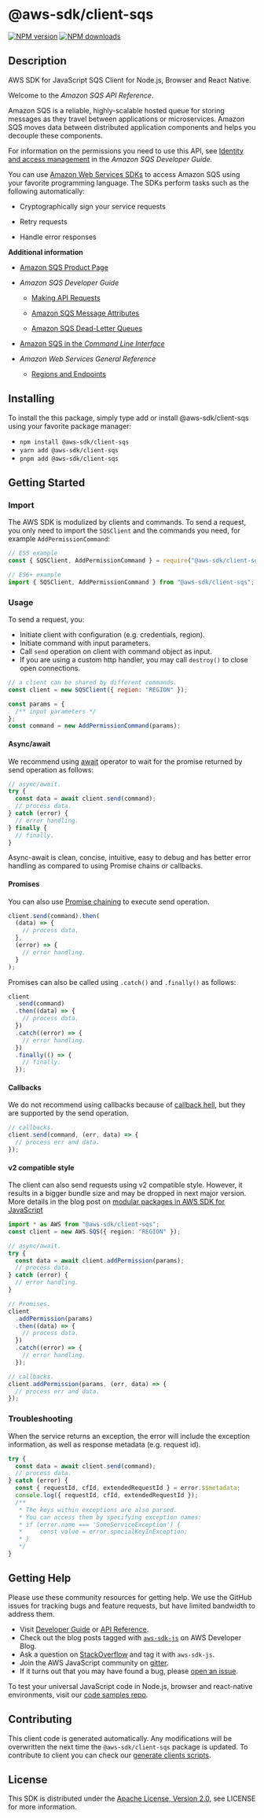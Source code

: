 <!-- generated file, do not edit directly -->

# @aws-sdk/client-sqs

[![NPM version](https://img.shields.io/npm/v/@aws-sdk/client-sqs/latest.svg)](https://www.npmjs.com/package/@aws-sdk/client-sqs)
[![NPM downloads](https://img.shields.io/npm/dm/@aws-sdk/client-sqs.svg)](https://www.npmjs.com/package/@aws-sdk/client-sqs)

## Description

AWS SDK for JavaScript SQS Client for Node.js, Browser and React Native.

<p>Welcome to the <i>Amazon SQS API Reference</i>.</p>
<p>Amazon SQS is a reliable, highly-scalable hosted queue for storing messages as they travel between applications or microservices. Amazon SQS moves data between distributed application components and helps you decouple these components.</p>
<p>For information on the permissions you need to use this API, see
<a href="https://docs.aws.amazon.com/AWSSimpleQueueService/latest/SQSDeveloperGuide/sqs-authentication-and-access-control.html">Identity and
access management</a> in the <i>Amazon SQS Developer Guide.</i>
</p>
<p>You can use <a href="http://aws.amazon.com/tools/#sdk">Amazon Web Services SDKs</a> to access Amazon SQS using your favorite programming language. The SDKs perform tasks such as the following automatically:</p>
<ul>
<li>
<p>Cryptographically sign your service requests</p>
</li>
<li>
<p>Retry requests</p>
</li>
<li>
<p>Handle error responses</p>
</li>
</ul>

<p>
<b>Additional information</b>
</p>
<ul>
<li>
<p>
<a href="http://aws.amazon.com/sqs/">Amazon SQS Product Page</a>
</p>
</li>
<li>
<p>
<i>Amazon SQS Developer Guide</i>
</p>
<ul>
<li>
<p>
<a href="https://docs.aws.amazon.com/AWSSimpleQueueService/latest/SQSDeveloperGuide/sqs-making-api-requests.html">Making API Requests</a>
</p>
</li>
<li>
<p>
<a href="https://docs.aws.amazon.com/AWSSimpleQueueService/latest/SQSDeveloperGuide/sqs-message-metadata.html#sqs-message-attributes">Amazon SQS Message Attributes</a>
</p>
</li>
<li>
<p>
<a href="https://docs.aws.amazon.com/AWSSimpleQueueService/latest/SQSDeveloperGuide/sqs-dead-letter-queues.html">Amazon SQS Dead-Letter Queues</a>
</p>
</li>
</ul>
</li>
<li>
<p>
<a href="http://docs.aws.amazon.com/cli/latest/reference/sqs/index.html">Amazon SQS in the <i>Command Line Interface</i>
</a>
</p>
</li>
<li>
<p>
<i>Amazon Web Services General Reference</i>
</p>
<ul>
<li>
<p>
<a href="https://docs.aws.amazon.com/general/latest/gr/rande.html#sqs_region">Regions and Endpoints</a>
</p>
</li>
</ul>
</li>
</ul>

## Installing

To install the this package, simply type add or install @aws-sdk/client-sqs
using your favorite package manager:

- `npm install @aws-sdk/client-sqs`
- `yarn add @aws-sdk/client-sqs`
- `pnpm add @aws-sdk/client-sqs`

## Getting Started

### Import

The AWS SDK is modulized by clients and commands.
To send a request, you only need to import the `SQSClient` and
the commands you need, for example `AddPermissionCommand`:

```js
// ES5 example
const { SQSClient, AddPermissionCommand } = require("@aws-sdk/client-sqs");
```

```ts
// ES6+ example
import { SQSClient, AddPermissionCommand } from "@aws-sdk/client-sqs";
```

### Usage

To send a request, you:

- Initiate client with configuration (e.g. credentials, region).
- Initiate command with input parameters.
- Call `send` operation on client with command object as input.
- If you are using a custom http handler, you may call `destroy()` to close open connections.

```js
// a client can be shared by different commands.
const client = new SQSClient({ region: "REGION" });

const params = {
  /** input parameters */
};
const command = new AddPermissionCommand(params);
```

#### Async/await

We recommend using [await](https://developer.mozilla.org/en-US/docs/Web/JavaScript/Reference/Operators/await)
operator to wait for the promise returned by send operation as follows:

```js
// async/await.
try {
  const data = await client.send(command);
  // process data.
} catch (error) {
  // error handling.
} finally {
  // finally.
}
```

Async-await is clean, concise, intuitive, easy to debug and has better error handling
as compared to using Promise chains or callbacks.

#### Promises

You can also use [Promise chaining](https://developer.mozilla.org/en-US/docs/Web/JavaScript/Guide/Using_promises#chaining)
to execute send operation.

```js
client.send(command).then(
  (data) => {
    // process data.
  },
  (error) => {
    // error handling.
  }
);
```

Promises can also be called using `.catch()` and `.finally()` as follows:

```js
client
  .send(command)
  .then((data) => {
    // process data.
  })
  .catch((error) => {
    // error handling.
  })
  .finally(() => {
    // finally.
  });
```

#### Callbacks

We do not recommend using callbacks because of [callback hell](http://callbackhell.com/),
but they are supported by the send operation.

```js
// callbacks.
client.send(command, (err, data) => {
  // process err and data.
});
```

#### v2 compatible style

The client can also send requests using v2 compatible style.
However, it results in a bigger bundle size and may be dropped in next major version. More details in the blog post
on [modular packages in AWS SDK for JavaScript](https://aws.amazon.com/blogs/developer/modular-packages-in-aws-sdk-for-javascript/)

```ts
import * as AWS from "@aws-sdk/client-sqs";
const client = new AWS.SQS({ region: "REGION" });

// async/await.
try {
  const data = await client.addPermission(params);
  // process data.
} catch (error) {
  // error handling.
}

// Promises.
client
  .addPermission(params)
  .then((data) => {
    // process data.
  })
  .catch((error) => {
    // error handling.
  });

// callbacks.
client.addPermission(params, (err, data) => {
  // process err and data.
});
```

### Troubleshooting

When the service returns an exception, the error will include the exception information,
as well as response metadata (e.g. request id).

```js
try {
  const data = await client.send(command);
  // process data.
} catch (error) {
  const { requestId, cfId, extendedRequestId } = error.$$metadata;
  console.log({ requestId, cfId, extendedRequestId });
  /**
   * The keys within exceptions are also parsed.
   * You can access them by specifying exception names:
   * if (error.name === 'SomeServiceException') {
   *     const value = error.specialKeyInException;
   * }
   */
}
```

## Getting Help

Please use these community resources for getting help.
We use the GitHub issues for tracking bugs and feature requests, but have limited bandwidth to address them.

- Visit [Developer Guide](https://docs.aws.amazon.com/sdk-for-javascript/v3/developer-guide/welcome.html)
  or [API Reference](https://docs.aws.amazon.com/AWSJavaScriptSDK/v3/latest/index.html).
- Check out the blog posts tagged with [`aws-sdk-js`](https://aws.amazon.com/blogs/developer/tag/aws-sdk-js/)
  on AWS Developer Blog.
- Ask a question on [StackOverflow](https://stackoverflow.com/questions/tagged/aws-sdk-js) and tag it with `aws-sdk-js`.
- Join the AWS JavaScript community on [gitter](https://gitter.im/aws/aws-sdk-js-v3).
- If it turns out that you may have found a bug, please [open an issue](https://github.com/aws/aws-sdk-js-v3/issues/new/choose).

To test your universal JavaScript code in Node.js, browser and react-native environments,
visit our [code samples repo](https://github.com/aws-samples/aws-sdk-js-tests).

## Contributing

This client code is generated automatically. Any modifications will be overwritten the next time the `@aws-sdk/client-sqs` package is updated.
To contribute to client you can check our [generate clients scripts](https://github.com/aws/aws-sdk-js-v3/tree/main/scripts/generate-clients).

## License

This SDK is distributed under the
[Apache License, Version 2.0](http://www.apache.org/licenses/LICENSE-2.0),
see LICENSE for more information.
